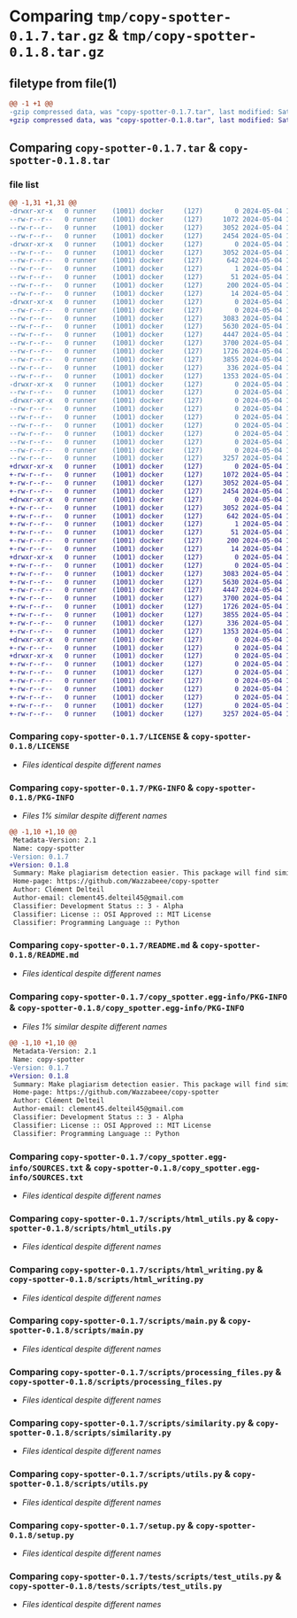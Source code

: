 # Comparing `tmp/copy-spotter-0.1.7.tar.gz` & `tmp/copy-spotter-0.1.8.tar.gz`

## filetype from file(1)

```diff
@@ -1 +1 @@
-gzip compressed data, was "copy-spotter-0.1.7.tar", last modified: Sat May  4 15:03:59 2024, max compression
+gzip compressed data, was "copy-spotter-0.1.8.tar", last modified: Sat May  4 15:05:53 2024, max compression
```

## Comparing `copy-spotter-0.1.7.tar` & `copy-spotter-0.1.8.tar`

### file list

```diff
@@ -1,31 +1,31 @@
-drwxr-xr-x   0 runner    (1001) docker     (127)        0 2024-05-04 15:03:59.800205 copy-spotter-0.1.7/
--rw-r--r--   0 runner    (1001) docker     (127)     1072 2024-05-04 15:03:43.000000 copy-spotter-0.1.7/LICENSE
--rw-r--r--   0 runner    (1001) docker     (127)     3052 2024-05-04 15:03:59.800205 copy-spotter-0.1.7/PKG-INFO
--rw-r--r--   0 runner    (1001) docker     (127)     2454 2024-05-04 15:03:43.000000 copy-spotter-0.1.7/README.md
-drwxr-xr-x   0 runner    (1001) docker     (127)        0 2024-05-04 15:03:59.796205 copy-spotter-0.1.7/copy_spotter.egg-info/
--rw-r--r--   0 runner    (1001) docker     (127)     3052 2024-05-04 15:03:59.000000 copy-spotter-0.1.7/copy_spotter.egg-info/PKG-INFO
--rw-r--r--   0 runner    (1001) docker     (127)      642 2024-05-04 15:03:59.000000 copy-spotter-0.1.7/copy_spotter.egg-info/SOURCES.txt
--rw-r--r--   0 runner    (1001) docker     (127)        1 2024-05-04 15:03:59.000000 copy-spotter-0.1.7/copy_spotter.egg-info/dependency_links.txt
--rw-r--r--   0 runner    (1001) docker     (127)       51 2024-05-04 15:03:59.000000 copy-spotter-0.1.7/copy_spotter.egg-info/entry_points.txt
--rw-r--r--   0 runner    (1001) docker     (127)      200 2024-05-04 15:03:59.000000 copy-spotter-0.1.7/copy_spotter.egg-info/requires.txt
--rw-r--r--   0 runner    (1001) docker     (127)       14 2024-05-04 15:03:59.000000 copy-spotter-0.1.7/copy_spotter.egg-info/top_level.txt
-drwxr-xr-x   0 runner    (1001) docker     (127)        0 2024-05-04 15:03:59.800205 copy-spotter-0.1.7/scripts/
--rw-r--r--   0 runner    (1001) docker     (127)        0 2024-05-04 15:03:43.000000 copy-spotter-0.1.7/scripts/__init__.py
--rw-r--r--   0 runner    (1001) docker     (127)     3083 2024-05-04 15:03:43.000000 copy-spotter-0.1.7/scripts/html_utils.py
--rw-r--r--   0 runner    (1001) docker     (127)     5630 2024-05-04 15:03:43.000000 copy-spotter-0.1.7/scripts/html_writing.py
--rw-r--r--   0 runner    (1001) docker     (127)     4447 2024-05-04 15:03:43.000000 copy-spotter-0.1.7/scripts/main.py
--rw-r--r--   0 runner    (1001) docker     (127)     3700 2024-05-04 15:03:43.000000 copy-spotter-0.1.7/scripts/processing_files.py
--rw-r--r--   0 runner    (1001) docker     (127)     1726 2024-05-04 15:03:43.000000 copy-spotter-0.1.7/scripts/similarity.py
--rw-r--r--   0 runner    (1001) docker     (127)     3855 2024-05-04 15:03:43.000000 copy-spotter-0.1.7/scripts/utils.py
--rw-r--r--   0 runner    (1001) docker     (127)      336 2024-05-04 15:03:59.800205 copy-spotter-0.1.7/setup.cfg
--rw-r--r--   0 runner    (1001) docker     (127)     1353 2024-05-04 15:03:43.000000 copy-spotter-0.1.7/setup.py
-drwxr-xr-x   0 runner    (1001) docker     (127)        0 2024-05-04 15:03:59.800205 copy-spotter-0.1.7/tests/
--rw-r--r--   0 runner    (1001) docker     (127)        0 2024-05-04 15:03:43.000000 copy-spotter-0.1.7/tests/__init__.py
-drwxr-xr-x   0 runner    (1001) docker     (127)        0 2024-05-04 15:03:59.800205 copy-spotter-0.1.7/tests/scripts/
--rw-r--r--   0 runner    (1001) docker     (127)        0 2024-05-04 15:03:43.000000 copy-spotter-0.1.7/tests/scripts/__init__.py
--rw-r--r--   0 runner    (1001) docker     (127)        0 2024-05-04 15:03:43.000000 copy-spotter-0.1.7/tests/scripts/test_html_utils.py
--rw-r--r--   0 runner    (1001) docker     (127)        0 2024-05-04 15:03:43.000000 copy-spotter-0.1.7/tests/scripts/test_html_writing.py
--rw-r--r--   0 runner    (1001) docker     (127)        0 2024-05-04 15:03:43.000000 copy-spotter-0.1.7/tests/scripts/test_main.py
--rw-r--r--   0 runner    (1001) docker     (127)        0 2024-05-04 15:03:43.000000 copy-spotter-0.1.7/tests/scripts/test_processing_files.py
--rw-r--r--   0 runner    (1001) docker     (127)        0 2024-05-04 15:03:43.000000 copy-spotter-0.1.7/tests/scripts/test_similarity.py
--rw-r--r--   0 runner    (1001) docker     (127)     3257 2024-05-04 15:03:43.000000 copy-spotter-0.1.7/tests/scripts/test_utils.py
+drwxr-xr-x   0 runner    (1001) docker     (127)        0 2024-05-04 15:05:53.380487 copy-spotter-0.1.8/
+-rw-r--r--   0 runner    (1001) docker     (127)     1072 2024-05-04 15:05:38.000000 copy-spotter-0.1.8/LICENSE
+-rw-r--r--   0 runner    (1001) docker     (127)     3052 2024-05-04 15:05:53.380487 copy-spotter-0.1.8/PKG-INFO
+-rw-r--r--   0 runner    (1001) docker     (127)     2454 2024-05-04 15:05:38.000000 copy-spotter-0.1.8/README.md
+drwxr-xr-x   0 runner    (1001) docker     (127)        0 2024-05-04 15:05:53.376487 copy-spotter-0.1.8/copy_spotter.egg-info/
+-rw-r--r--   0 runner    (1001) docker     (127)     3052 2024-05-04 15:05:53.000000 copy-spotter-0.1.8/copy_spotter.egg-info/PKG-INFO
+-rw-r--r--   0 runner    (1001) docker     (127)      642 2024-05-04 15:05:53.000000 copy-spotter-0.1.8/copy_spotter.egg-info/SOURCES.txt
+-rw-r--r--   0 runner    (1001) docker     (127)        1 2024-05-04 15:05:53.000000 copy-spotter-0.1.8/copy_spotter.egg-info/dependency_links.txt
+-rw-r--r--   0 runner    (1001) docker     (127)       51 2024-05-04 15:05:53.000000 copy-spotter-0.1.8/copy_spotter.egg-info/entry_points.txt
+-rw-r--r--   0 runner    (1001) docker     (127)      200 2024-05-04 15:05:53.000000 copy-spotter-0.1.8/copy_spotter.egg-info/requires.txt
+-rw-r--r--   0 runner    (1001) docker     (127)       14 2024-05-04 15:05:53.000000 copy-spotter-0.1.8/copy_spotter.egg-info/top_level.txt
+drwxr-xr-x   0 runner    (1001) docker     (127)        0 2024-05-04 15:05:53.380487 copy-spotter-0.1.8/scripts/
+-rw-r--r--   0 runner    (1001) docker     (127)        0 2024-05-04 15:05:38.000000 copy-spotter-0.1.8/scripts/__init__.py
+-rw-r--r--   0 runner    (1001) docker     (127)     3083 2024-05-04 15:05:38.000000 copy-spotter-0.1.8/scripts/html_utils.py
+-rw-r--r--   0 runner    (1001) docker     (127)     5630 2024-05-04 15:05:38.000000 copy-spotter-0.1.8/scripts/html_writing.py
+-rw-r--r--   0 runner    (1001) docker     (127)     4447 2024-05-04 15:05:38.000000 copy-spotter-0.1.8/scripts/main.py
+-rw-r--r--   0 runner    (1001) docker     (127)     3700 2024-05-04 15:05:38.000000 copy-spotter-0.1.8/scripts/processing_files.py
+-rw-r--r--   0 runner    (1001) docker     (127)     1726 2024-05-04 15:05:38.000000 copy-spotter-0.1.8/scripts/similarity.py
+-rw-r--r--   0 runner    (1001) docker     (127)     3855 2024-05-04 15:05:38.000000 copy-spotter-0.1.8/scripts/utils.py
+-rw-r--r--   0 runner    (1001) docker     (127)      336 2024-05-04 15:05:53.380487 copy-spotter-0.1.8/setup.cfg
+-rw-r--r--   0 runner    (1001) docker     (127)     1353 2024-05-04 15:05:38.000000 copy-spotter-0.1.8/setup.py
+drwxr-xr-x   0 runner    (1001) docker     (127)        0 2024-05-04 15:05:53.380487 copy-spotter-0.1.8/tests/
+-rw-r--r--   0 runner    (1001) docker     (127)        0 2024-05-04 15:05:38.000000 copy-spotter-0.1.8/tests/__init__.py
+drwxr-xr-x   0 runner    (1001) docker     (127)        0 2024-05-04 15:05:53.380487 copy-spotter-0.1.8/tests/scripts/
+-rw-r--r--   0 runner    (1001) docker     (127)        0 2024-05-04 15:05:38.000000 copy-spotter-0.1.8/tests/scripts/__init__.py
+-rw-r--r--   0 runner    (1001) docker     (127)        0 2024-05-04 15:05:38.000000 copy-spotter-0.1.8/tests/scripts/test_html_utils.py
+-rw-r--r--   0 runner    (1001) docker     (127)        0 2024-05-04 15:05:38.000000 copy-spotter-0.1.8/tests/scripts/test_html_writing.py
+-rw-r--r--   0 runner    (1001) docker     (127)        0 2024-05-04 15:05:38.000000 copy-spotter-0.1.8/tests/scripts/test_main.py
+-rw-r--r--   0 runner    (1001) docker     (127)        0 2024-05-04 15:05:38.000000 copy-spotter-0.1.8/tests/scripts/test_processing_files.py
+-rw-r--r--   0 runner    (1001) docker     (127)        0 2024-05-04 15:05:38.000000 copy-spotter-0.1.8/tests/scripts/test_similarity.py
+-rw-r--r--   0 runner    (1001) docker     (127)     3257 2024-05-04 15:05:38.000000 copy-spotter-0.1.8/tests/scripts/test_utils.py
```

### Comparing `copy-spotter-0.1.7/LICENSE` & `copy-spotter-0.1.8/LICENSE`

 * *Files identical despite different names*

### Comparing `copy-spotter-0.1.7/PKG-INFO` & `copy-spotter-0.1.8/PKG-INFO`

 * *Files 1% similar despite different names*

```diff
@@ -1,10 +1,10 @@
 Metadata-Version: 2.1
 Name: copy-spotter
-Version: 0.1.7
+Version: 0.1.8
 Summary: Make plagiarism detection easier. This package will find similar sentences between given files and highlight them in a side by side comparison.
 Home-page: https://github.com/Wazzabeee/copy-spotter
 Author: Clément Delteil
 Author-email: clement45.delteil45@gmail.com
 Classifier: Development Status :: 3 - Alpha
 Classifier: License :: OSI Approved :: MIT License
 Classifier: Programming Language :: Python
```

### Comparing `copy-spotter-0.1.7/README.md` & `copy-spotter-0.1.8/README.md`

 * *Files identical despite different names*

### Comparing `copy-spotter-0.1.7/copy_spotter.egg-info/PKG-INFO` & `copy-spotter-0.1.8/copy_spotter.egg-info/PKG-INFO`

 * *Files 1% similar despite different names*

```diff
@@ -1,10 +1,10 @@
 Metadata-Version: 2.1
 Name: copy-spotter
-Version: 0.1.7
+Version: 0.1.8
 Summary: Make plagiarism detection easier. This package will find similar sentences between given files and highlight them in a side by side comparison.
 Home-page: https://github.com/Wazzabeee/copy-spotter
 Author: Clément Delteil
 Author-email: clement45.delteil45@gmail.com
 Classifier: Development Status :: 3 - Alpha
 Classifier: License :: OSI Approved :: MIT License
 Classifier: Programming Language :: Python
```

### Comparing `copy-spotter-0.1.7/copy_spotter.egg-info/SOURCES.txt` & `copy-spotter-0.1.8/copy_spotter.egg-info/SOURCES.txt`

 * *Files identical despite different names*

### Comparing `copy-spotter-0.1.7/scripts/html_utils.py` & `copy-spotter-0.1.8/scripts/html_utils.py`

 * *Files identical despite different names*

### Comparing `copy-spotter-0.1.7/scripts/html_writing.py` & `copy-spotter-0.1.8/scripts/html_writing.py`

 * *Files identical despite different names*

### Comparing `copy-spotter-0.1.7/scripts/main.py` & `copy-spotter-0.1.8/scripts/main.py`

 * *Files identical despite different names*

### Comparing `copy-spotter-0.1.7/scripts/processing_files.py` & `copy-spotter-0.1.8/scripts/processing_files.py`

 * *Files identical despite different names*

### Comparing `copy-spotter-0.1.7/scripts/similarity.py` & `copy-spotter-0.1.8/scripts/similarity.py`

 * *Files identical despite different names*

### Comparing `copy-spotter-0.1.7/scripts/utils.py` & `copy-spotter-0.1.8/scripts/utils.py`

 * *Files identical despite different names*

### Comparing `copy-spotter-0.1.7/setup.py` & `copy-spotter-0.1.8/setup.py`

 * *Files identical despite different names*

### Comparing `copy-spotter-0.1.7/tests/scripts/test_utils.py` & `copy-spotter-0.1.8/tests/scripts/test_utils.py`

 * *Files identical despite different names*

